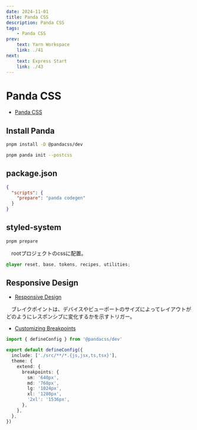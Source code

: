 ```yaml
---
date: 2024-11-01
title: Panda CSS
description: Panda CSS
tags: 
    - Panda CSS
prev:
    text: Yarn Workspace
    link: ./41
next:
    text: Express Start
    link: ./43
---
```


# Panda CSS

* [Panda CSS](https://panda-css.com/)

## Install Panda

```sh [pnpm]
pnpm install -D @pandacss/dev
```

```sh [pnpm]
pnpm panda init --postcss
```

## package.json
```json [package.json]
{
  "scripts": {
    "prepare": "panda codegen"
  }
}
```

## styled-system
```sh [pnpm]
pnpm prepare
```

&emsp;rootプロジェクトのcssに配置。
```css
@layer reset, base, tokens, recipes, utilities;
```

## Responsive Design

* [Responsive Design](https://panda-css.com/docs/concepts/responsive-design)

&emsp;ブレイクポイントは、デバイスやビューポートのサイズによってレイアウトがどのようにレスポンシブに変化するかを示すトリガー。

* [Customizing Breakpoints](https://panda-css.com/docs/concepts/responsive-design#customizing-breakpoints)


```ts [panda.config.ts]
import { defineConfig } from '@pandacss/dev'

export default defineConfig({
  include: ['./src/**/*.{js,jsx,ts,tsx}'],
  theme: {
    extend: {
      breakpoints: {
        sm: '640px',
        md: '768px',
        lg: '1024px',
        xl: '1280px',
        '2xl': '1536px',
      },
    },
  },
})
```

